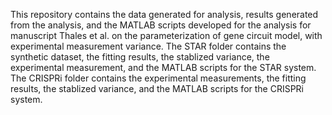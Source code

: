 This repository contains the data generated for analysis, results generated from the analysis, and the MATLAB scripts developed for the analysis for manuscript Thales et al. on the parameterization of gene circuit model, with experimental measurement variance.
The STAR folder contains the synthetic dataset, the fitting results, the stablized variance, the experimental measurement, and the MATLAB scripts for the STAR system. 
The CRISPRi folder contains the experimental measurements, the fitting results, the stablized variance, and the MATLAB scripts for the CRISPRi system. 

